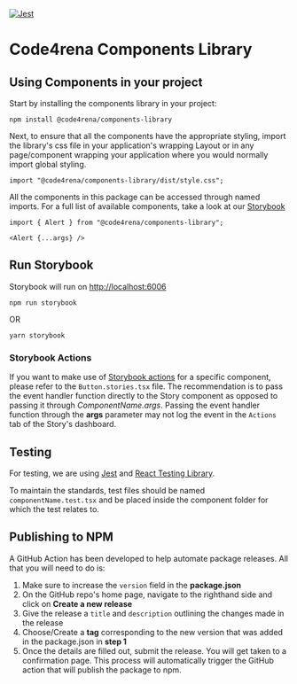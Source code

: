[![Jest](https://github.com/code4rena-dev/components-library/actions/workflows/test-runner.yml/badge.svg)](https://github.com/code4rena-dev/components-library/actions/workflows/test-runner.yml)

# Code4rena Components Library

## Using Components in your project

Start by installing the components library in your project:

```
npm install @code4rena/components-library
```

Next, to ensure that all the components have the appropriate styling, import the library's css file in your application's wrapping Layout or in any page/component wrapping your application where you would normally import global styling.
```
import "@code4rena/components-library/dist/style.css";
```

All the components in this package can be accessed through named imports. For a full list of available components, take a look at our [Storybook](components-library-wine.vercel.app)

```
import { Alert } from "@code4rena/components-library";

<Alert {...args} />
```

## Run Storybook
Storybook will run on [http://localhost:6006](http://localhost:6006)

```
npm run storybook
```
OR
```
yarn storybook
```

### Storybook Actions
If you want to make use of [Storybook actions](https://storybook.js.org/docs/angular/essentials/actions) for a specific component, please refer to the `Button.stories.tsx` file. The recommendation is to pass the event handler function directly to the Story component as opposed to passing it through _ComponentName.args_. Passing the event handler function through the **args** parameter may not log the event in the `Actions` tab of the Story's dashboard.

## Testing
For testing, we are using [Jest](https://jestjs.io/docs/getting-started) and [React Testing Library](https://testing-library.com/docs/react-testing-library/intro/).

To maintain the standards, test files should be named `componentName.test.tsx` and be placed inside the component folder for which the test relates to.

## Publishing to NPM

A GitHub Action has been developed to help automate package releases. All that you will need to do is:

1. Make sure to increase the `version` field in the **package.json**
2. On the GitHub repo's home page, navigate to the righthand side and click on **Create a new release**
3. Give the release a `title` and `description` outlining the changes made in the release
4. Choose/Create a **tag** corresponding to the new version that was added in the package.json in **step 1**
5. Once the details are filled out, submit the release. You will get taken to a confirmation page. This process will automatically trigger the GitHub action that will publish the package to npm. 